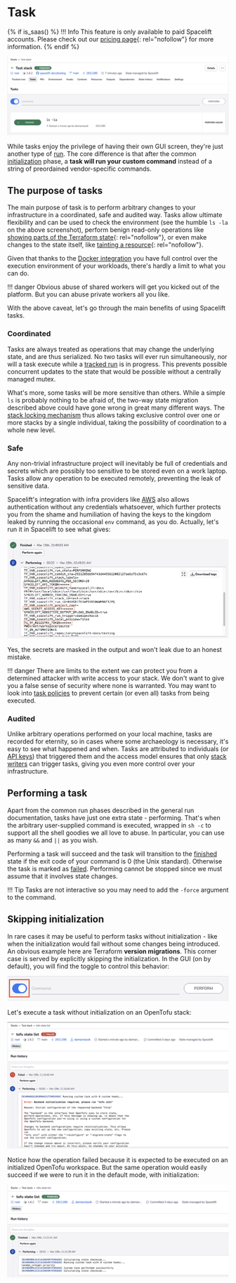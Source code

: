 # Task

{% if is_saas() %}
!!! Info
    This feature is only available to paid Spacelift accounts. Please check out our [pricing page](https://spacelift.io/pricing){: rel="nofollow"} for more information.
{% endif %}

![](../../assets/screenshots/run/tasks-list.png)

While tasks enjoy the privilege of having their own GUI screen, they're just another type of [run](./README.md). The core difference is that after the common [initialization](./README.md#initializing) phase, a **task will run your custom command** instead of a string of preordained vendor-specific commands.

## The purpose of tasks

The main purpose of task is to perform arbitrary changes to your infrastructure in a coordinated, safe and audited way. Tasks allow ultimate flexibility and can be used to check the environment (see the humble `ls -la` on the above screenshot), perform benign read-only operations like [showing parts of the Terraform state](https://www.terraform.io/docs/commands/state/show.html){: rel="nofollow"}, or even make changes to the state itself, like [tainting a resource](https://www.terraform.io/docs/commands/taint.html){: rel="nofollow"}.

Given that thanks to the [Docker integration](../../integrations/docker.md) you have full control over the execution environment of your workloads, there's hardly a limit to what you can do.

!!! danger
    Obvious abuse of shared workers will get you kicked out of the platform. But you can abuse private workers all you like.

With the above caveat, let's go through the main benefits of using Spacelift tasks.

### Coordinated

Tasks are always treated as operations that may change the underlying state, and are thus serialized. No two tasks will ever run simultaneously, nor will a task execute while a [tracked run](tracked.md) is in progress. This prevents possible concurrent updates to the state that would be possible without a centrally managed mutex.

What's more, some tasks will be more sensitive than others. While a simple `ls` is probably nothing to be afraid of, the two-way state migration described above could have gone wrong in great many different ways. The [stack locking mechanism](../stack/creating-a-stack.md#lock-a-stack-in-spacelift) thus allows taking exclusive control over one or more stacks by a single individual, taking the possibility of coordination to a whole new level.

### Safe

Any non-trivial infrastructure project will inevitably be full of credentials and secrets which are possibly too sensitive to be stored even on a work laptop. Tasks allow any operation to be executed remotely, preventing the leak of sensitive data.

Spacelift's integration with infra providers like [AWS](../../integrations/cloud-providers/aws.md) also allows authentication without any credentials whatsoever, which further protects you from the shame and humiliation of having the keys to the kingdom leaked by running the occasional `env` command, as you do. Actually, let's run it in Spacelift to see what gives:

![](../../assets/screenshots/run/stack-secrets-masked.png)

Yes, the secrets are masked in the output and won't leak due to an honest mistake.

!!! danger
    There are limits to the extent we can protect you from a determined attacker with write access to your stack. We don't want to give you a false sense of security where none is warranted. You may want to look into [task policies](../policy/task-run-policy.md) to prevent certain (or even all) tasks from being executed.

### Audited

Unlike arbitrary operations performed on your local machine, tasks are recorded for eternity, so in cases where some archaeology is necessary, it's easy to see what happened and when. Tasks are attributed to individuals (or [API keys](../../integrations/api.md#spacelift-api-key-token)) that triggered them and the access model ensures that only [stack writers](../policy/stack-access-policy.md#readers-and-writers) can trigger tasks, giving you even more control over your infrastructure.

## Performing a task

Apart from the common run phases described in the general run documentation, tasks have just one extra state - performing. That's when the arbitrary user-supplied command is executed, wrapped in `sh -c` to support all the shell goodies we all love to abuse. In particular, you can use as many `&&` and `||` as you wish.

Performing a task will succeed and the task will transition to the [finished](./README.md#finished) state if the exit code of your command is 0 (the Unix standard). Otherwise the task is marked as [failed](./README.md#failed). Performing cannot be stopped since we must assume that it involves state changes.

!!! Tip
    Tasks are not interactive so you may need to add the `-force` argument to the command.

## Skipping initialization

In rare cases it may be useful to perform tasks without initialization - like when the initialization would fail without some changes being introduced. An obvious example here are Terraform **version migrations**. This corner case is served by explicitly skipping the initialization. In the GUI (on by default), you will find the toggle to control this behavior:

![](<../../assets/screenshots/run/task-init-toggle.png>)

Let's execute a task without initialization on an OpenTofu stack:

![](<../../assets/screenshots/run/failed-task-without-init.png>)

Notice how the operation failed because it is expected to be executed on an initialized OpenTofu workspace. But the same operation would easily succeed if we were to run it in the default mode, with initialization:

![](<../../assets/screenshots/run/finished-task-with-init.png>)
